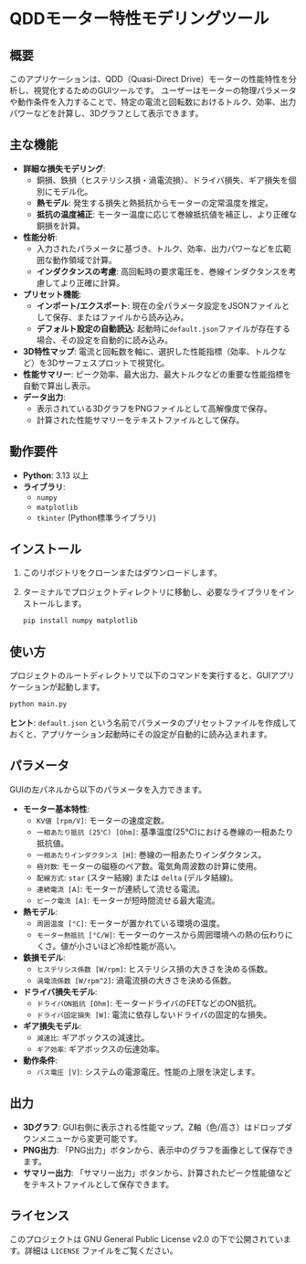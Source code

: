 # QDDモーター特性モデリングツール

## 概要

このアプリケーションは、QDD（Quasi-Direct Drive）モーターの性能特性を分析し、視覚化するためのGUIツールです。
ユーザーはモーターの物理パラメータや動作条件を入力することで、特定の電流と回転数におけるトルク、効率、出力パワーなどを計算し、3Dグラフとして表示できます。

## 主な機能

- **詳細な損失モデリング**: 
    - 銅損、鉄損（ヒステリシス損・渦電流損）、ドライバ損失、ギア損失を個別にモデル化。
    - **熱モデル**: 発生する損失と熱抵抗からモーターの定常温度を推定。
    - **抵抗の温度補正**: モーター温度に応じて巻線抵抗値を補正し、より正確な銅損を計算。
- **性能分析**:
    - 入力されたパラメータに基づき、トルク、効率、出力パワーなどを広範囲な動作領域で計算。
    - **インダクタンスの考慮**: 高回転時の要求電圧を、巻線インダクタンスを考慮してより正確に計算。
- **プリセット機能**:
    - **インポート/エクスポート**: 現在の全パラメータ設定をJSONファイルとして保存、またはファイルから読み込み。
    - **デフォルト設定の自動読込**: 起動時に`default.json`ファイルが存在する場合、その設定を自動的に読み込み。
- **3D特性マップ**: 電流と回転数を軸に、選択した性能指標（効率、トルクなど）を3Dサーフェスプロットで視覚化。
- **性能サマリー**: ピーク効率、最大出力、最大トルクなどの重要な性能指標を自動で算出し表示。
- **データ出力**:
    - 表示されている3DグラフをPNGファイルとして高解像度で保存。
    - 計算された性能サマリーをテキストファイルとして保存。

## 動作要件

- **Python**: 3.13 以上
- **ライブラリ**:
    - `numpy`
    - `matplotlib`
    - `tkinter` (Python標準ライブラリ)

## インストール

1.  このリポジトリをクローンまたはダウンロードします。
2.  ターミナルでプロジェクトディレクトリに移動し、必要なライブラリをインストールします。

    ```bash
    pip install numpy matplotlib
    ```

## 使い方

プロジェクトのルートディレクトリで以下のコマンドを実行すると、GUIアプリケーションが起動します。

```bash
python main.py
```

**ヒント**: `default.json` という名前でパラメータのプリセットファイルを作成しておくと、アプリケーション起動時にその設定が自動的に読み込まれます。

## パラメータ

GUIの左パネルから以下のパラメータを入力できます。

- **モーター基本特性**:
    - `KV値 [rpm/V]`: モーターの速度定数。
    - `一相あたり抵抗 (25℃) [Ohm]`: 基準温度(25℃)における巻線の一相あたり抵抗値。
    - `一相あたりインダクタンス [H]`: 巻線の一相あたりインダクタンス。
    - `極対数`: モーターの磁極のペア数。電気角周波数の計算に使用。
    - `配線方式`: `star` (スター結線) または `delta` (デルタ結線)。
    - `連続電流 [A]`: モーターが連続して流せる電流。
    - `ピーク電流 [A]`: モーターが短時間流せる最大電流。
- **熱モデル**:
    - `周囲温度 [°C]`: モーターが置かれている環境の温度。
    - `モーター熱抵抗 [°C/W]`: モーターのケースから周囲環境への熱の伝わりにくさ。値が小さいほど冷却性能が高い。
- **鉄損モデル**:
    - `ヒステリシス係数 [W/rpm]`: ヒステリシス損の大きさを決める係数。
    - `渦電流係数 [W/rpm^2]`: 渦電流損の大きさを決める係数。
- **ドライバ損失モデル**:
    - `ドライバON抵抗 [Ohm]`: モータードライバのFETなどのON抵抗。
    - `ドライバ固定損失 [W]`: 電流に依存しないドライバの固定的な損失。
- **ギア損失モデル**:
    - `減速比`: ギアボックスの減速比。
    - `ギア効率`: ギアボックスの伝達効率。
- **動作条件**:
    - `バス電圧 [V]`: システムの電源電圧。性能の上限を決定します。

## 出力

- **3Dグラフ**: GUI右側に表示される性能マップ。Z軸（色/高さ）はドロップダウンメニューから変更可能です。
- **PNG出力**: 「PNG出力」ボタンから、表示中のグラフを画像として保存できます。
- **サマリー出力**: 「サマリー出力」ボタンから、計算されたピーク性能値などをテキストファイルとして保存できます。

## ライセンス

このプロジェクトは GNU General Public License v2.0 の下で公開されています。詳細は `LICENSE` ファイルをご覧ください。
